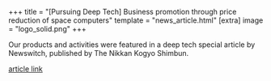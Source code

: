 +++
title = "[Pursuing Deep Tech] Business promotion through price reduction of space computers"
template = "news_article.html"
[extra]
image = "logo_solid.png"
+++

Our products and activities were featured in a deep tech special article by Newswitch, published by The Nikkan Kogyo Shimbun.

[article link](https://newswitch.jp/p/31131)
